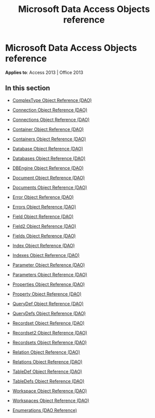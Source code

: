 ﻿---
title: Microsoft Data Access Objects reference
TOCTitle: Microsoft Data Access Objects reference
ms:assetid: 4893b994-9697-4f30-aeef-c8ed98b73b7d
ms:mtpsurl: https://msdn.microsoft.com/library/Dn124645(v=office.15)
ms:contentKeyID: 52072268
ms.date: 09/18/2015
mtps_version: v=office.15
---

# Microsoft Data Access Objects reference


**Applies to**: Access 2013 | Office 2013

## In this section

  - [ComplexType Object Reference (DAO)](complextype-object-reference-dao.md)

  - [Connection Object Reference (DAO)](connection-object-reference-dao.md)

  - [Connections Object Reference (DAO)](connections-object-reference-dao.md)

  - [Container Object Reference (DAO)](container-object-reference-dao.md)

  - [Containers Object Reference (DAO)](containers-object-reference-dao.md)

  - [Database Object Reference (DAO)](database-object-reference-dao.md)

  - [Databases Object Reference (DAO)](databases-object-reference-dao.md)

  - [DBEngine Object Reference (DAO)](dbengine-object-reference-dao.md)

  - [Document Object Reference (DAO)](document-object-reference-dao.md)

  - [Documents Object Reference (DAO)](documents-object-reference-dao.md)

  - [Error Object Reference (DAO)](error-object-reference-dao.md)

  - [Errors Object Reference (DAO)](errors-object-reference-dao.md)

  - [Field Object Reference (DAO)](field-object-reference-dao.md)

  - [Field2 Object Reference (DAO)](field2-object-reference-dao.md)

  - [Fields Object Reference (DAO)](fields-object-reference-dao.md)

  - [Index Object Reference (DAO)](index-object-reference-dao.md)

  - [Indexes Object Reference (DAO)](indexes-object-reference-dao.md)

  - [Parameter Object Reference (DAO)](parameter-object-reference-dao.md)

  - [Parameters Object Reference (DAO)](parameters-object-reference-dao.md)

  - [Properties Object Reference (DAO)](properties-object-reference-dao.md)

  - [Property Object Reference (DAO)](property-object-reference-dao.md)

  - [QueryDef Object Reference (DAO)](querydef-object-reference-dao.md)

  - [QueryDefs Object Reference (DAO)](querydefs-object-reference-dao.md)

  - [Recordset Object Reference (DAO)](recordset-object-reference-dao.md)

  - [Recordset2 Object Reference (DAO)](recordset2-object-reference-dao.md)

  - [Recordsets Object Reference (DAO)](recordsets-object-reference-dao.md)

  - [Relation Object Reference (DAO)](relation-object-reference-dao.md)

  - [Relations Object Reference (DAO)](relations-object-reference-dao.md)

  - [TableDef Object Reference (DAO)](tabledef-object-reference-dao.md)

  - [TableDefs Object Reference (DAO)](tabledefs-object-reference-dao.md)

  - [Workspace Object Reference (DAO)](workspace-object-reference-dao.md)

  - [Workspaces Object Reference (DAO)](workspaces-object-reference-dao.md)

  - [Enumerations (DAO Reference)](enumerations-dao-reference.md)

